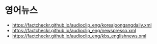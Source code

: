 # 영어뉴스
- https://factcheckr.github.io/audioclip_eng/koreajoongangdaily.xml
- https://factcheckr.github.io/audioclip_eng/newspresso.xml
- https://factcheckr.github.io/audioclip_eng/kbs_englishnews.xml
